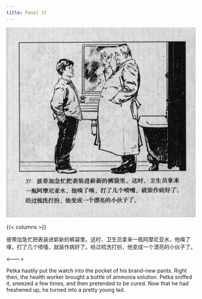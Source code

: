 ```yaml
---
title: Panel 37
---
```


 ![biao page](./../../../images/biao/seifert0726_biao_0041_037.jpg)

{{< columns >}}



彼蒂加急忙把表装进崭新的裤袋里。这时，卫生员拿来一瓶阿摩尼亚水，他嗅了嗅，打了几个喷嚏，就装作病好了。经过梳洗打扮，他变成一个漂亮的小伙子了。

<--->


Petka hastily put the watch into the pocket of his brand-new pants. Right then, the health worker brought a bottle of ammonia solution. Petka sniffed it, sneezed a few times, and then pretended to be cured. Now that he had freshened up, he turned into a pretty young lad.